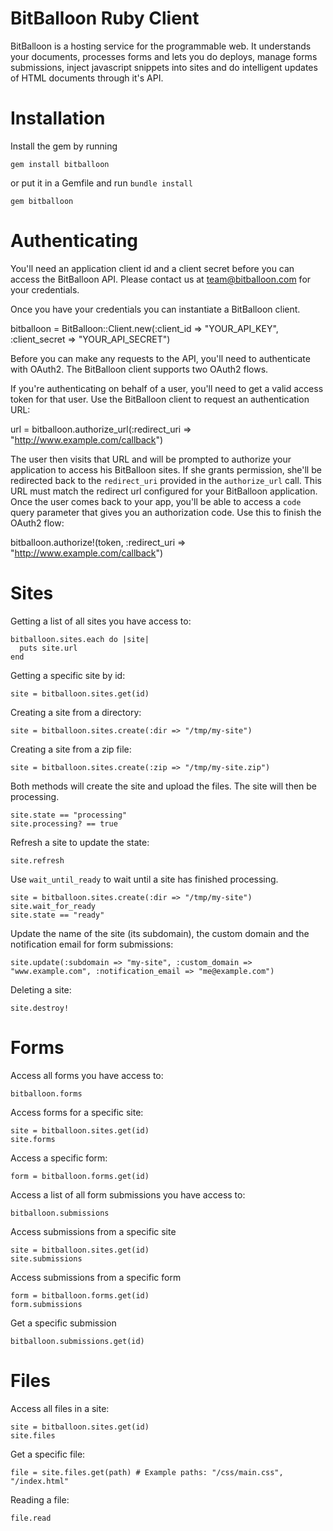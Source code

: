 BitBalloon Ruby Client
======================

BitBalloon is a hosting service for the programmable web. It understands your documents, processes forms and lets you do deploys, manage forms submissions, inject javascript snippets into sites and do intelligent updates of HTML documents through it's API.

Installation
============

Install the gem by running

    gem install bitballoon

or put it in a Gemfile and run `bundle install`

    gem bitballoon


Authenticating
==============

You'll need an application client id and a client secret before you can access the BitBalloon API. Please contact us at team@bitballoon.com for your credentials.

Once you have your credentials you can instantiate a BitBalloon client.

   bitballoon = BitBalloon::Client.new(:client_id => "YOUR_API_KEY", :client_secret => "YOUR_API_SECRET")

Before you can make any requests to the API, you'll need to authenticate with OAuth2. The BitBalloon client supports two OAuth2 flows.

If you're authenticating on behalf of a user, you'll need to get a valid access token for that user. Use the BitBalloon client to request an authentication URL:

  url = bitballoon.authorize_url(:redirect_uri => "http://www.example.com/callback")

The user then visits that URL and will be prompted to authorize your application to access his BitBalloon sites. If she grants permission, she'll be redirected back to the `redirect_uri` provided in the `authorize_url` call. This URL must match the redirect url configured for your BitBalloon application. Once the user comes back to your app, you'll be able to access a `code` query parameter that gives you an authorization code. Use this to finish the OAuth2 flow:

  bitballoon.authorize!(token, :redirect_uri => "http://www.example.com/callback")


Sites
=====

Getting a list of all sites you have access to:

    bitballoon.sites.each do |site|
      puts site.url
    end

Getting a specific site by id:

    site = bitballoon.sites.get(id)

Creating a site from a directory:

    site = bitballoon.sites.create(:dir => "/tmp/my-site")

Creating a site from a zip file:

    site = bitballoon.sites.create(:zip => "/tmp/my-site.zip")

Both methods will create the site and upload the files. The site will then be processing.

    site.state == "processing"
    site.processing? == true

Refresh a site to update the state:

    site.refresh

Use `wait_until_ready` to wait until a site has finished processing.

    site = bitballoon.sites.create(:dir => "/tmp/my-site")
    site.wait_for_ready
    site.state == "ready"

Update the name of the site (its subdomain), the custom domain and the notification email for form submissions:

    site.update(:subdomain => "my-site", :custom_domain => "www.example.com", :notification_email => "me@example.com")

Deleting a site:

    site.destroy!

Forms
=====

Access all forms you have access to:

    bitballoon.forms

Access forms for a specific site:

    site = bitballoon.sites.get(id)
    site.forms
    
Access a specific form:

    form = bitballoon.forms.get(id)

Access a list of all form submissions you have access to:

    bitballoon.submissions

Access submissions from a specific site

    site = bitballoon.sites.get(id)
    site.submissions

Access submissions from a specific form

    form = bitballoon.forms.get(id)
    form.submissions

Get a specific submission

    bitballoon.submissions.get(id)

Files
=====

Access all files in a site:

    site = bitballoon.sites.get(id)
    site.files

Get a specific file:

    file = site.files.get(path) # Example paths: "/css/main.css", "/index.html"

Reading a file:

    file.read